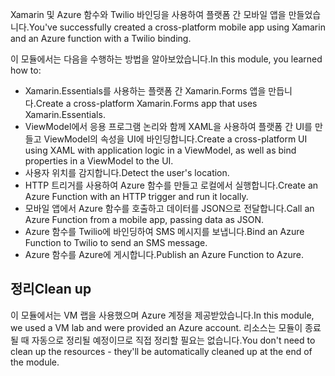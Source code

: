 <span data-ttu-id="d2efa-101">Xamarin 및 Azure 함수와 Twilio 바인딩을 사용하여 플랫폼 간 모바일 앱을 만들었습니다.</span><span class="sxs-lookup"><span data-stu-id="d2efa-101">You've successfully created a cross-platform mobile app using Xamarin and an Azure function with a Twilio binding.</span></span>

<span data-ttu-id="d2efa-102">이 모듈에서는 다음을 수행하는 방법을 알아보았습니다.</span><span class="sxs-lookup"><span data-stu-id="d2efa-102">In this module, you learned how to:</span></span>

- <span data-ttu-id="d2efa-103">Xamarin.Essentials를 사용하는 플랫폼 간 Xamarin.Forms 앱을 만듭니다.</span><span class="sxs-lookup"><span data-stu-id="d2efa-103">Create a cross-platform Xamarin.Forms app that uses Xamarin.Essentials.</span></span>
- <span data-ttu-id="d2efa-104">ViewModel에서 응용 프로그램 논리와 함께 XAML을 사용하여 플랫폼 간 UI를 만들고 ViewModel의 속성을 UI에 바인딩합니다.</span><span class="sxs-lookup"><span data-stu-id="d2efa-104">Create a cross-platform UI using XAML with application logic in a ViewModel, as well as bind properties in a ViewModel to the UI.</span></span>
- <span data-ttu-id="d2efa-105">사용자 위치를 감지합니다.</span><span class="sxs-lookup"><span data-stu-id="d2efa-105">Detect the user's location.</span></span>
- <span data-ttu-id="d2efa-106">HTTP 트리거를 사용하여 Azure 함수를 만들고 로컬에서 실행합니다.</span><span class="sxs-lookup"><span data-stu-id="d2efa-106">Create an Azure Function with an HTTP trigger and run it locally.</span></span>
- <span data-ttu-id="d2efa-107">모바일 앱에서 Azure 함수를 호출하고 데이터를 JSON으로 전달합니다.</span><span class="sxs-lookup"><span data-stu-id="d2efa-107">Call an Azure Function from a mobile app, passing data as JSON.</span></span>
- <span data-ttu-id="d2efa-108">Azure 함수를 Twilio에 바인딩하여 SMS 메시지를 보냅니다.</span><span class="sxs-lookup"><span data-stu-id="d2efa-108">Bind an Azure Function to Twilio to send an SMS message.</span></span>
- <span data-ttu-id="d2efa-109">Azure 함수를 Azure에 게시합니다.</span><span class="sxs-lookup"><span data-stu-id="d2efa-109">Publish an Azure Function to Azure.</span></span>

## <a name="clean-up"></a><span data-ttu-id="d2efa-110">정리</span><span class="sxs-lookup"><span data-stu-id="d2efa-110">Clean up</span></span>

<span data-ttu-id="d2efa-111">이 모듈에서는 VM 랩을 사용했으며 Azure 계정을 제공받았습니다.</span><span class="sxs-lookup"><span data-stu-id="d2efa-111">In this module, we used a VM lab and were provided an Azure account.</span></span> <span data-ttu-id="d2efa-112">리소스는 모듈이 종료될 때 자동으로 정리될 예정이므로 직접 정리할 필요는 없습니다.</span><span class="sxs-lookup"><span data-stu-id="d2efa-112">You don't need to clean up the resources - they'll be automatically cleaned up at the end of the module.</span></span>
